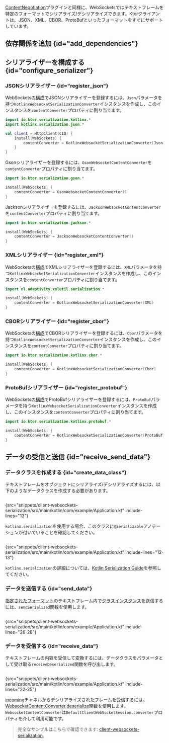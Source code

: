 [//]: # (title: Ktor ClientにおけるWebSocketsのシリアライズ)

<show-structure for="chapter" depth="2"/>

<tldr>
<var name="example_name" value="client-websockets-serialization"/>
<include from="lib.topic" element-id="download_example"/>
</tldr>

[ContentNegotiation](client-serialization.md)プラグインと同様に、WebSocketsではテキストフレームを特定のフォーマットでシリアライズ/デシリアライズできます。Ktorクライアントは、JSON、XML、CBOR、ProtoBufといったフォーマットをすぐにサポートしています。

## 依存関係を追加 {id="add_dependencies"}

<include from="server-serialization.md" element-id="add_serialization_dependency"/>

## シリアライザーを構成する {id="configure_serializer"}

### JSONシリアライザー {id="register_json"}

<tabs group="json-libraries">
<tab title="kotlinx.serialization" group-key="kotlinx">

WebSocketsの[構成](client-websockets.topic#install_plugin)でJSONシリアライザーを登録するには、`Json`パラメータを持つ`KotlinxWebsocketSerializationConverter`インスタンスを作成し、このインスタンスを`contentConverter`プロパティに割り当てます。

```kotlin
import io.ktor.serialization.kotlinx.*
import kotlinx.serialization.json.*

val client = HttpClient(CIO) {
    install(WebSockets) {
        contentConverter = KotlinxWebsocketSerializationConverter(Json)
    }
}
```

</tab>
<tab title="Gson" group-key="gson">

Gsonシリアライザーを登録するには、`GsonWebsocketContentConverter`を`contentConverter`プロパティに割り当てます。

```kotlin
import io.ktor.serialization.gson.*

install(WebSockets) {
    contentConverter = GsonWebsocketContentConverter()
}
```

</tab>
<tab title="Jackson" group-key="jackson">

Jacksonシリアライザーを登録するには、`JacksonWebsocketContentConverter`を`contentConverter`プロパティに割り当てます。

```kotlin
import io.ktor.serialization.jackson.*

install(WebSockets) {
    contentConverter = JacksonWebsocketContentConverter()
}
```

</tab>
</tabs>

### XMLシリアライザー {id="register_xml"}

WebSocketsの[構成](client-websockets.topic#install_plugin)でXMLシリアライザーを登録するには、`XML`パラメータを持つ`KotlinxWebsocketSerializationConverter`インスタンスを作成し、このインスタンスを`contentConverter`プロパティに割り当てます。

```kotlin
import nl.adaptivity.xmlutil.serialization.*

install(WebSockets) {
    contentConverter = KotlinxWebsocketSerializationConverter(XML)
}
```

### CBORシリアライザー {id="register_cbor"}
WebSocketsの[構成](client-websockets.topic#install_plugin)でCBORシリアライザーを登録するには、`Cbor`パラメータを持つ`KotlinxWebsocketSerializationConverter`インスタンスを作成し、このインスタンスを`contentConverter`プロパティに割り当てます。

```kotlin
import io.ktor.serialization.kotlinx.cbor.*

install(WebSockets) {
    contentConverter = KotlinxWebsocketSerializationConverter(Cbor)
}
```

### ProtoBufシリアライザー {id="register_protobuf"}
WebSocketsの[構成](client-websockets.topic#install_plugin)でProtoBufシリアライザーを登録するには、`ProtoBuf`パラメータを持つ`KotlinxWebsocketSerializationConverter`インスタンスを作成し、このインスタンスを`contentConverter`プロパティに割り当てます。

```kotlin
import io.ktor.serialization.kotlinx.protobuf.*

install(WebSockets) {
    contentConverter = KotlinxWebsocketSerializationConverter(ProtoBuf)
}
```

## データの受信と送信 {id="receive_send_data"}
### データクラスを作成する {id="create_data_class"}

テキストフレームをオブジェクトにシリアライズ/デシリアライズするには、以下のようなデータクラスを作成する必要があります。

```kotlin
```
{src="snippets/client-websockets-serialization/src/main/kotlin/com/example/Application.kt" include-lines="13"}

`kotlinx.serialization`を使用する場合、このクラスに`@Serializable`アノテーションが付いていることを確認してください。

```kotlin
```
{src="snippets/client-websockets-serialization/src/main/kotlin/com/example/Application.kt" include-lines="12-13"}

`kotlinx.serialization`の詳細については、[Kotlin Serialization Guide](https://github.com/Kotlin/kotlinx.serialization/blob/master/docs/serialization-guide.md)を参照してください。

### データを送信する {id="send_data"}

[指定されたフォーマット](#configure_serializer)のテキストフレーム内で[クラスインスタンス](#create_data_class)を送信するには、`sendSerialized`関数を使用します。

```kotlin
```
{src="snippets/client-websockets-serialization/src/main/kotlin/com/example/Application.kt" include-lines="26-28"}

### データを受信する {id="receive_data"}

テキストフレームの内容を受信して変換するには、データクラスをパラメータとして受け取る`receiveDeserialized`関数を呼び出します。

```kotlin
```
{src="snippets/client-websockets-serialization/src/main/kotlin/com/example/Application.kt" include-lines="22-25"}

[incoming](client-websockets.topic#incoming)チャネルからデシリアライズされたフレームを受信するには、[WebsocketContentConverter.deserialize](https://api.ktor.io/ktor-shared/ktor-serialization/io.ktor.serialization/-websocket-content-converter/deserialize.html)関数を使用します。`WebsocketContentConverter`は`DefaultClientWebSocketSession.converter`プロパティを介して利用可能です。

> 完全なサンプルはこちらで確認できます: [client-websockets-serialization](https://github.com/ktorio/ktor-documentation/tree/%ktor_version%/codeSnippets/snippets/client-websockets-serialization)。